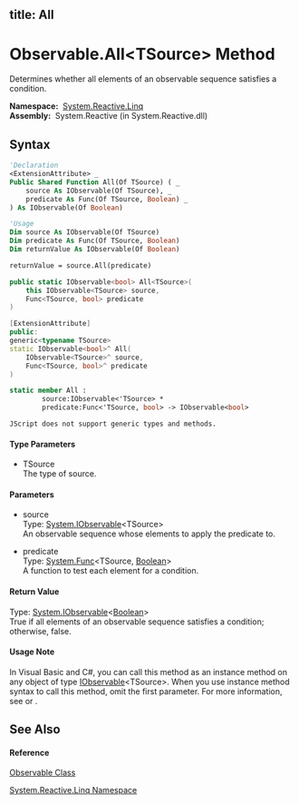 title: All
---
# Observable.All\<TSource\> Method

Determines whether all elements of an observable sequence satisfies a condition.

**Namespace:**  [System.Reactive.Linq](System.Reactive.Linq/System.Reactive.Linq)  
**Assembly:**  System.Reactive (in System.Reactive.dll)

## Syntax

```vb
'Declaration
<ExtensionAttribute> _
Public Shared Function All(Of TSource) ( _
    source As IObservable(Of TSource), _
    predicate As Func(Of TSource, Boolean) _
) As IObservable(Of Boolean)
```

```vb
'Usage
Dim source As IObservable(Of TSource)
Dim predicate As Func(Of TSource, Boolean)
Dim returnValue As IObservable(Of Boolean)

returnValue = source.All(predicate)
```

```csharp
public static IObservable<bool> All<TSource>(
    this IObservable<TSource> source,
    Func<TSource, bool> predicate
)
```

```c++
[ExtensionAttribute]
public:
generic<typename TSource>
static IObservable<bool>^ All(
    IObservable<TSource>^ source, 
    Func<TSource, bool>^ predicate
)
```

```fsharp
static member All : 
        source:IObservable<'TSource> * 
        predicate:Func<'TSource, bool> -> IObservable<bool> 
```

```jscript
JScript does not support generic types and methods.
```

#### Type Parameters

- TSource  
  The type of source.

#### Parameters

- source  
  Type: [System.IObservable](https://msdn.microsoft.com/en-us/library/Dd990377)\<TSource\>  
  An observable sequence whose elements to apply the predicate to.

- predicate  
  Type: [System.Func](https://msdn.microsoft.com/en-us/library/Bb549151)\<TSource, [Boolean](https://msdn.microsoft.com/en-us/library/a28wyd50)\>  
  A function to test each element for a condition.

#### Return Value

Type: [System.IObservable](https://msdn.microsoft.com/en-us/library/Dd990377)\<[Boolean](https://msdn.microsoft.com/en-us/library/a28wyd50)\>  
True if all elements of an observable sequence satisfies a condition; otherwise, false.

#### Usage Note

In Visual Basic and C\#, you can call this method as an instance method on any object of type [IObservable](https://msdn.microsoft.com/en-us/library/Dd990377)\<TSource\>. When you use instance method syntax to call this method, omit the first parameter. For more information, see [](https://msdn.microsoft.com/en-us/library/Bb384936) or [](https://msdn.microsoft.com/en-us/library/Bb383977).

## See Also

#### Reference

[Observable Class](Observable/Observable)

[System.Reactive.Linq Namespace](System.Reactive.Linq/System.Reactive.Linq)
